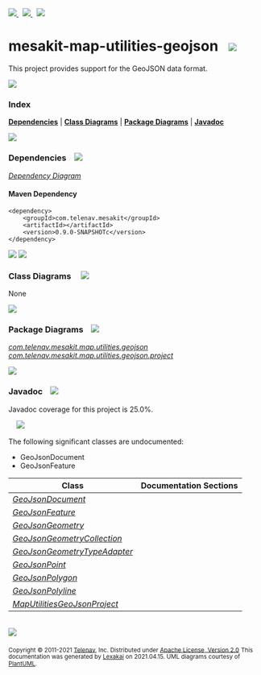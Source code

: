 [//]: # (start-user-text)

<a href="https://www.mesakit.org">
<img src="https://www.kivakit.org/images/web-32.png" srcset="https://www.kivakit.org/images/web-32-2x.png 2x"/>
</a>
&nbsp;
<a href="https://twitter.com/openmesakit">
<img src="https://www.kivakit.org/images/twitter-32.png" srcset="https://www.kivakit.org/images/twitter-32-2x.png 2x"/>
</a>
&nbsp;
<a href="https://mesakit.zulipchat.com">
<img src="https://www.kivakit.org/images/zulip-32.png" srcset="https://www.kivakit.org/images/zulip-32-2x.png 2x"/>
</a>

[//]: # (end-user-text)

# mesakit-map-utilities-geojson &nbsp;&nbsp;<img src="https://www.kivakit.org/images/gears-32.png" srcset="https://www.kivakit.org/images/gears-32-2x.png 2x"/>

This project provides support for the GeoJSON data format.

<img src="https://www.kivakit.org/images/horizontal-line-512.png" srcset="https://www.kivakit.org/images/horizontal-line-512-2x.png 2x"/>

### Index



[**Dependencies**](#dependencies) | [**Class Diagrams**](#class-diagrams) | [**Package Diagrams**](#package-diagrams) | [**Javadoc**](#javadoc)

<img src="https://www.kivakit.org/images/horizontal-line-512.png" srcset="https://www.kivakit.org/images/horizontal-line-512-2x.png 2x"/>

### Dependencies <a name="dependencies"></a> &nbsp;&nbsp; <img src="https://www.kivakit.org/images/dependencies-32.png" srcset="https://www.kivakit.org/images/dependencies-32-2x.png 2x"/>

[*Dependency Diagram*](documentation/diagrams/dependencies.svg)

#### Maven Dependency

    <dependency>
        <groupId>com.telenav.mesakit</groupId>
        <artifactId></artifactId>
        <version>0.9.0-SNAPSHOTc</version>
    </dependency>

<img src="https://www.kivakit.org/images/horizontal-line-128.png" srcset="https://www.kivakit.org/images/horizontal-line-128-2x.png 2x"/>

[//]: # (start-user-text)



[//]: # (end-user-text)

<img src="https://www.kivakit.org/images/horizontal-line-128.png" srcset="https://www.kivakit.org/images/horizontal-line-128-2x.png 2x"/>

### Class Diagrams <a name="class-diagrams"></a> &nbsp; &nbsp; <img src="https://www.kivakit.org/images/diagram-40.png" srcset="https://www.kivakit.org/images/diagram-40-2x.png 2x"/>

None

<img src="https://www.kivakit.org/images/horizontal-line-128.png" srcset="https://www.kivakit.org/images/horizontal-line-128-2x.png 2x"/>

### Package Diagrams <a name="package-diagrams"></a> &nbsp;&nbsp; <img src="https://www.kivakit.org/images/box-32.png" srcset="https://www.kivakit.org/images/box-32-2x.png 2x"/>

[*com.telenav.mesakit.map.utilities.geojson*](documentation/diagrams/com.telenav.mesakit.map.utilities.geojson.svg)
[*com.telenav.mesakit.map.utilities.geojson.project*](documentation/diagrams/com.telenav.mesakit.map.utilities.geojson.project.svg)

<img src="https://www.kivakit.org/images/horizontal-line-128.png" srcset="https://www.kivakit.org/images/horizontal-line-128-2x.png 2x"/>

### Javadoc <a name="javadoc"></a> &nbsp;&nbsp; <img src="https://www.kivakit.org/images/books-32.png" srcset="https://www.kivakit.org/images/books-32-2x.png 2x"/>

Javadoc coverage for this project is 25.0%.

&nbsp; &nbsp;  <img src="https://www.kivakit.org/images/meter-30-12.png" srcset="https://www.kivakit.org/images/meter-30-12-2x.png 2x"/>

The following significant classes are undocumented:

- GeoJsonDocument
- GeoJsonFeature

| Class | Documentation Sections |
|---|---|
| [*GeoJsonDocument*](https://telenav.github.io/mesakit-data/javadoc/mesakit.map.utilities.geojson/com/telenav/mesakit/map/utilities/geojson/GeoJsonDocument.html) |  |
| [*GeoJsonFeature*](https://telenav.github.io/mesakit-data/javadoc/mesakit.map.utilities.geojson/com/telenav/mesakit/map/utilities/geojson/GeoJsonFeature.html) |  |
| [*GeoJsonGeometry*](https://telenav.github.io/mesakit-data/javadoc/mesakit.map.utilities.geojson/com/telenav/mesakit/map/utilities/geojson/GeoJsonGeometry.html) |  |
| [*GeoJsonGeometryCollection*](https://telenav.github.io/mesakit-data/javadoc/mesakit.map.utilities.geojson/com/telenav/mesakit/map/utilities/geojson/GeoJsonGeometryCollection.html) |  |
| [*GeoJsonGeometryTypeAdapter*](https://telenav.github.io/mesakit-data/javadoc/mesakit.map.utilities.geojson/com/telenav/mesakit/map/utilities/geojson/GeoJsonGeometryTypeAdapter.html) |  |
| [*GeoJsonPoint*](https://telenav.github.io/mesakit-data/javadoc/mesakit.map.utilities.geojson/com/telenav/mesakit/map/utilities/geojson/GeoJsonPoint.html) |  |
| [*GeoJsonPolygon*](https://telenav.github.io/mesakit-data/javadoc/mesakit.map.utilities.geojson/com/telenav/mesakit/map/utilities/geojson/GeoJsonPolygon.html) |  |
| [*GeoJsonPolyline*](https://telenav.github.io/mesakit-data/javadoc/mesakit.map.utilities.geojson/com/telenav/mesakit/map/utilities/geojson/GeoJsonPolyline.html) |  |
| [*MapUtilitiesGeoJsonProject*](https://telenav.github.io/mesakit-data/javadoc/mesakit.map.utilities.geojson/com/telenav/mesakit/map/utilities/geojson/project/MapUtilitiesGeoJsonProject.html) |  |

[//]: # (start-user-text)



[//]: # (end-user-text)

<br/>

<img src="https://www.kivakit.org/images/horizontal-line-512.png" srcset="https://www.kivakit.org/images/horizontal-line-512-2x.png 2x"/>

<sub>Copyright &#169; 2011-2021 [Telenav](http://telenav.com), Inc. Distributed under [Apache License, Version 2.0](LICENSE)</sub>
<sub>This documentation was generated by [Lexakai](https://github.com/Telenav/lexakai) on 2021.04.15. UML diagrams courtesy
of [PlantUML](http://plantuml.com).</sub>

